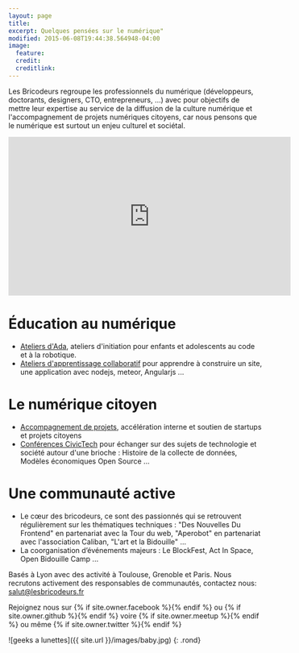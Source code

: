 ```yaml
---
layout: page
title:
excerpt: Quelques pensées sur le numérique"
modified: 2015-06-08T19:44:38.564948-04:00
image:
  feature:
  credit:
  creditlink:
---
```


Les Bricodeurs regroupe les professionnels du numérique (développeurs, doctorants, designers, CTO, entrepreneurs, ...) avec pour objectifs de mettre leur expertise au service de la diffusion de la culture numérique et l'accompagnement de projets numériques citoyens, car nous pensons que le numérique est surtout un enjeu culturel et sociétal. 

<div style="margin:auto;"><iframe src="https://www.facebook.com/plugins/video.php?href=https%3A%2F%2Fwww.facebook.com%2Flesbricodeurs%2Fvideos%2F290466934626200%2F&show_text=0&width=560" width="560" height="315" style="border:none;overflow:hidden;display:block;" scrolling="no" frameborder="0" allowTransparency="true" allowFullScreen="true"></iframe></div>

# Éducation au numérique
* [Ateliers d'Ada]({{site.url}}/AteliersdAda/), ateliers d'initiation pour enfants et adolescents au code et à la robotique. 
* [Ateliers d'apprentissage collaboratif]({{site.url}}/evenements/apprentissage) pour apprendre à construire un site, une application avec nodejs, meteor, Angularjs ...

# Le numérique citoyen
* [Accompagnement de projets]({{site.url}}/projets/), accélération interne et soutien de startups et projets citoyens
* [Conférences CivicTech](https://www.facebook.com/events/469923249869192/) pour échanger sur des sujets de technologie et société autour d'une brioche : Histoire de la collecte de données, Modèles économiques Open Source ...

# Une communauté active
* Le cœur des bricodeurs, ce sont des passionnés qui se retrouvent régulièrement sur les thématiques techniques : "Des Nouvelles Du Frontend" en partenariat avec la Tour du web, "Aperobot" en partenariat avec l'association Caliban, "L'art et la Bidouille" ...
* La coorganisation d’événements majeurs : Le BlockFest, Act In Space, Open Bidouille Camp ...


Basés à Lyon avec des activité à Toulouse, Grenoble et Paris. Nous recrutons activement des responsables de communautés, contactez nous: <salut@lesbricodeurs.fr>


Rejoignez nous sur  {% if site.owner.facebook %}<a href="http://facebook.com/{{ site.owner.facebook }}" title="{{ site.owner.name}} on Facebook" target="_blank"><i class="fa fa-facebook-square fa-2x"></i></a>{% endif %}
	ou 
{% if site.owner.github %}<a href="http://github.com/{{ site.owner.github }}" title="{{ site.owner.name}} on Github" target="_blank"><i class="fa fa-github-square fa-2x"></i></a>{% endif %}
	voire 
{% if site.owner.meetup %}<a href="http://meetup.com/{{ site.owner.meetup }}" title="{{ site.owner.name}} on meetup" target="_blank"><i class="fa fa-calendar fa-2x"></i></a>{% endif %}
	ou même 
{% if site.owner.twitter %}<a href="http://twitter.com/{{ site.owner.twitter }}" title="{{ site.owner.name}} on Twitter" target="_blank"><i class="fa fa-twitter-square fa-2x"></i></a>{% endif %}
	
![geeks a lunettes]({{ site.url }}/images/baby.jpg)
{: .rond}

